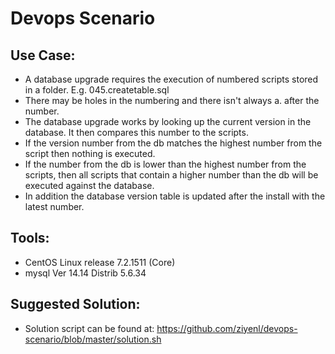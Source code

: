 # Devops Scenario

## Use Case:
- A database upgrade requires the execution of numbered scripts stored in a folder. E.g. 045.createtable.sql
- There may be holes in the numbering and there isn&#39;t always a. after the number.
- The database upgrade works by looking up the current version in the database. It then compares this number to the scripts.
- If the version number from the db matches the highest number from the script then nothing is executed.
- If the number from the db is lower than the highest number from the scripts, then all scripts that contain a higher number than the db will be executed against the database.
- In addition the database version table is updated after the install with the latest number.

## Tools:
- CentOS Linux release 7.2.1511 (Core)
- mysql Ver 14.14 Distrib 5.6.34

## Suggested Solution:
- Solution script can be found at: https://github.com/ziyenl/devops-scenario/blob/master/solution.sh


